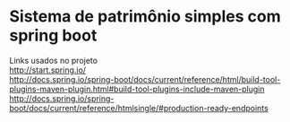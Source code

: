 # Sistema de patrimônio simples com spring boot

Links usados no projeto  
http://start.spring.io/  
http://docs.spring.io/spring-boot/docs/current/reference/html/build-tool-plugins-maven-plugin.html#build-tool-plugins-include-maven-plugin  
http://docs.spring.io/spring-boot/docs/current/reference/htmlsingle/#production-ready-endpoints
